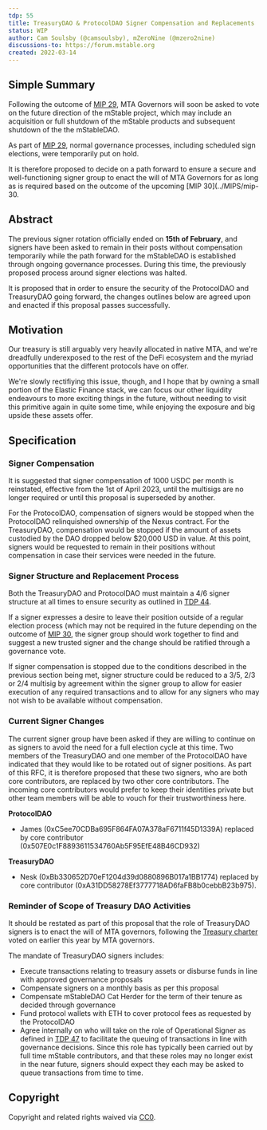 ```yaml
---
tdp: 55
title: TreasuryDAO & ProtocolDAO Signer Compensation and Replacements
status: WIP
author: Cam Soulsby (@camsoulsby), mZeroNine (@mzero2nine)
discussions-to: https://forum.mstable.org
created: 2022-03-14
---
```


## Simple Summary

Following the outcome of [MIP 29](../MIPS/mip-29), MTA Governors will soon be asked to vote on the future direction of the mStable project, which may include an acquisition or full shutdown of the mStable products and subsequent shutdown of the the mStableDAO.

As part of [MIP 29](../MIPS/mip-29), normal governance processes, including scheduled sign elections, were temporarily put on hold.

It is therefore proposed to decide on a path forward to ensure a secure and well-functioning signer group to enact the will of MTA Governors for as long as is required based on the outcome of the upcoming [MIP 30](../MIPS/mip-30.

## Abstract

The previous signer rotation officially ended on **15th of February**, and signers have been asked to remain in their posts without compensation temporarily while the path forward for the mStableDAO is established through ongoing governance processes. During this time, the previously proposed process around signer elections was halted.

It is proposed that in order to ensure the security of the ProtocolDAO and TreasuryDAO going forward, the changes outlines below are agreed upon and enacted if this proposal passes successfully.

## Motivation

Our treasury is still arguably very heavily allocated in native MTA, and we're dreadfully underexposed to the rest of the DeFi ecosystem and the myriad opportunities that the different protocols have on offer.

We're slowly rectifiying this issue, though, and I hope that by owning a small portion of the Elastic Finance stack, we can focus our other liquidity endeavours to more exciting things in the future, without needing to visit this primitive again in quite some time, while enjoying the exposure and big upside these assets offer.

## Specification

### Signer Compensation

It is suggested that signer compensation of 1000 USDC per month is reinstated, effective from the 1st of April 2023, until the multisigs are no longer required or until this proposal is superseded by another.

For the ProtocolDAO, compensation of signers would be stopped when the ProtocolDAO relinquished ownership of the Nexus contract. For the TreasuryDAO, compensation would be stopped if the amount of assets custodied by the DAO dropped below $20,000 USD in value. At this point, signers would be requested to remain in their positions without compensation in case their services were needed in the future.

### Signer Structure and Replacement Process

Both the TreasuryDAO and ProtocolDAO must maintain a 4/6 signer structure at all times to ensure security as outlined in [TDP 44](./tdp-44).

If a signer expresses a desire to leave their position outside of a regular election process (which may not be required in the future depending on the outcome of [MIP 30](../MIPS/mip-30), the signer group should work together to find and suggest a new trusted signer and the change should be ratified through a governance vote.

If signer compensation is stopped due to the conditions described in the previous section being met, signer structure could be reduced to a 3/5, 2/3 or 2/4 multisig by agreement within the signer group to allow for easier execution of any required transactions and to allow for any signers who may not wish to be available without compensation.

### Current Signer Changes

The current signer group have been asked if they are willing to continue on as signers to avoid the need for a full election cycle at this time. Two members of the TreasuryDAO and one member of the ProtocolDAO have indicated that they would like to be rotated out of signer positions. As part of this RFC, it is therefore proposed that these two signers, who are both core contributors, are replaced by two other core contributors. The incoming core contributors would prefer to keep their identities private but other team members will be able to vouch for their trustworthiness here.

**ProtocolDAO**

- James (0xC5ee70CDBa695F864FA07A378aF6711f45D1339A) replaced by core contributor (0x507E0c1F8893611534760Ab5F95EfE48B46CD932)

**TreasuryDAO**

- Nesk (0xBb330652D70eF1204d39d0880896B017a1BB1774) replaced by core contributor (0xA31DD58278Ef3777718AD6faFB8b0cebbB23b975).

### Reminder of Scope of Treasury DAO Activities

It should be restated as part of this proposal that the role of TreasuryDAO signers is to enact the will of MTA governors, following the [Treasury charter](https://forum.mstable.org/t/tdp-51-treasurydao-charter/947) voted on earlier this year by MTA governors.

The mandate of TreasuryDAO signers includes:

- Execute transactions relating to treasury assets or disburse funds in line with approved governance proposals
- Compensate signers on a monthly basis as per this proposal
- Compensate mStableDAO Cat Herder for the term of their tenure as decided through governance
- Fund protocol wallets with ETH to cover protocol fees as requested by the ProtocolDAO
- Agree internally on who will take on the role of Operational Signer as defined in [TDP 47](./tdp-47) to facilitate the queuing of transactions in line with governance decisions. Since this role has typically been carried out by full time mStable contributors, and that these roles may no longer exist in the near future, signers should expect they each may be asked to queue transactions from time to time.

## Copyright

Copyright and related rights waived via [CC0](https://creativecommons.org/publicdomain/zero/1.0/).
